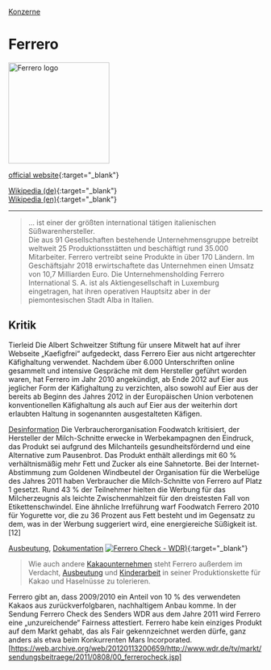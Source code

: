 [Konzerne](../konzerne.html)   

# Ferrero

<img src="https://upload.wikimedia.org/wikipedia/commons/d/d5/Logo_Ferrero.svg" height="200" alt="Ferrero logo">

[official website](https://www.ferrero.com/){:target="_blank"}   

[Wikipedia (de)](https://de.wikipedia.org/wiki/Ferrero_(Unternehmen)){:target="_blank"}   
[Wikipedia (en)](https://en.wikipedia.org/wiki/Ferrero_SpA){:target="_blank"}   

---

> ... ist einer der größten international tätigen italienischen Süßwarenhersteller.   
Die aus 91 Gesellschaften bestehende Unternehmensgruppe betreibt weltweit 25 Produktionsstätten und beschäftigt rund 35.000 Mitarbeiter. Ferrero vertreibt seine Produkte in über 170 Ländern. Im Geschäftsjahr 2018 erwirtschaftete das Unternehmen einen Umsatz von 10,7 Milliarden Euro. Die Unternehmensholding Ferrero International S. A. ist als Aktiengesellschaft in Luxemburg eingetragen, hat ihren operativen Hauptsitz aber in der piemontesischen Stadt Alba in Italien.

## Kritik
<a name="tierleid"/>Tierleid
Die Albert Schweitzer Stiftung für unsere Mitwelt hat auf ihrer Webseite „Kaefigfrei“ aufgedeckt, dass Ferrero Eier aus nicht artgerechter Käfighaltung verwendet. Nachdem über 6.000 Unterschriften online gesammelt und intensive Gespräche mit dem Hersteller geführt worden waren, hat Ferrero im Jahr 2010 angekündigt, ab Ende 2012 auf Eier aus jeglicher Form der Käfighaltung zu verzichten, also sowohl auf Eier aus der bereits ab Beginn des Jahres 2012 in der Europäischen Union verbotenen konventionellen Käfighaltung als auch auf Eier aus der weiterhin dort erlaubten Haltung in sogenannten ausgestalteten Käfigen.

<a name="desinformation"/>[Desinformation](../thema/desinformation.html)
Die Verbraucherorganisation Foodwatch kritisiert, der Hersteller der Milch-Schnitte erwecke in Werbekampagnen den Eindruck, das Produkt sei aufgrund des Milchanteils gesundheitsfördernd und eine Alternative zum Pausenbrot. Das Produkt enthält allerdings mit 60 % verhältnismäßig mehr Fett und Zucker als eine Sahnetorte. Bei der Internet-Abstimmung zum Goldenen Windbeutel der Organisation für die Werbelüge des Jahres 2011 haben Verbraucher die Milch-Schnitte von Ferrero auf Platz 1 gesetzt. Rund 43 % der Teilnehmer hielten die Werbung für das Milcherzeugnis als leichte Zwischenmahlzeit für den dreistesten Fall von Etikettenschwindel. Eine ähnliche Irreführung warf Foodwatch Ferrero 2010 für Yogurette vor, die zu 36 Prozent aus Fett besteht und im Gegensatz zu dem, was in der Werbung suggeriert wird, eine energiereiche Süßigkeit ist.[12]

<a name="ausbeutung"/><a name="dokumentation"/>[Ausbeutung](../thema/ausbeutung.html), [Dokumentation](../informationsquellen/dokumentationen.html)
[![Ferrero Check - WDR)](http://img.youtube.com/vi/OPOqNoEOAjc/0.jpg)](https://www.youtube.com/watch?v=OPOqNoEOAjc "Ferrero Check - WDR"){:target="_blank"}   
> Wie auch andere [Kakaounternehmen](../thema/kakaoanbau.html) steht Ferrero außerdem im Verdacht, [Ausbeutung](../thema/ausbeutung.html) und [Kinderarbeit](../thema/kinderarbeit.html) in seiner Produktionskette für Kakao und Haselnüsse zu tolerieren.    

Ferrero gibt an, dass 2009/2010 ein Anteil von 10 % des verwendeten Kakaos aus zurückverfolgbaren, nachhaltigem Anbau komme. In der Sendung Ferrero Check des Senders WDR aus dem Jahre 2011 wird Ferrero eine „unzureichende“ Fairness attestiert. Ferrero habe kein einziges Produkt auf dem Markt gehabt, das als Fair gekennzeichnet werden dürfe, ganz anders als etwa beim Konkurrenten Mars Incorporated.[https://web.archive.org/web/20120113200659/http://www.wdr.de/tv/markt/sendungsbeitraege/2011/0808/00_ferrerocheck.jsp]
